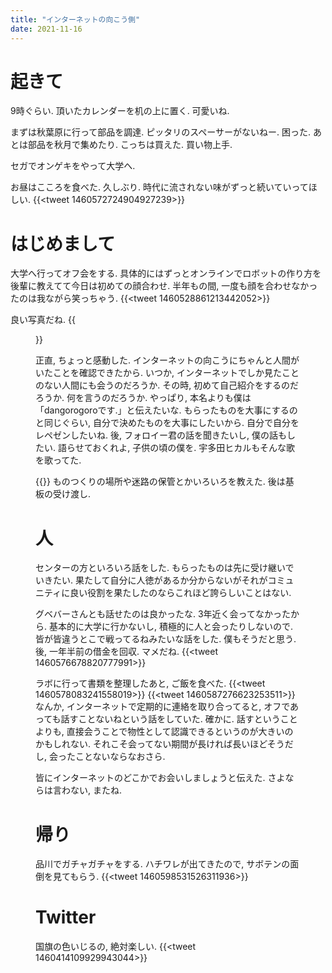 ```yaml
---
title: "インターネットの向こう側"
date: 2021-11-16
---
```


# 起きて
9時ぐらい. 頂いたカレンダーを机の上に置く. 可愛いね.

まずは秋葉原に行って部品を調達. ピッタリのスペーサーがないねー. 困った. あとは部品を秋月で集めたり. こっちは買えた. 買い物上手.

セガでオンゲキをやって大学へ.

お昼はこころを食べた. 久しぶり. 時代に流されない味がずっと続いていってほしい.
{{<tweet 1460572724904927239>}}

# はじめまして
大学へ行ってオフ会をする. 具体的にはずっとオンラインでロボットの作り方を後輩に教えてて今日は初めての顔合わせ. 半年もの間, 一度も顔を合わせなかったのは我ながら笑っちゃう.
{{<tweet 1460528861213442052>}}

良い写真だね.
{{<figure src="/media/2021-11-16-hand.jpeg" alt="hand">}}

正直, ちょっと感動した. インターネットの向こうにちゃんと人間がいたことを確認できたから. いつか, インターネットでしか見たことのない人間にも会うのだろうか. その時, 初めて自己紹介をするのだろうか. 何を言うのだろうか. やっぱり, 本名よりも僕は「dangorogoroです.」と伝えたいな. もらったものを大事にするのと同じぐらい, 自分で決めたものを大事にしたいから. 自分で自分をレペゼンしたいね. 後, フォロイー君の話を聞きたいし, 僕の話もしたい. 語らせておくれよ, 子供の頃の僕を. 宇多田ヒカルもそんな歌を歌ってた.

{{<youtube tVhy2LnbL1A>}}
ものつくりの場所や迷路の保管とかいろいろを教えた. 後は基板の受け渡し.

# 人
センターの方といろいろ話をした. もらったものは先に受け継いでいきたい. 果たして自分に人徳があるか分からないがそれがコミュニティに良い役割を果たしたのならこれほど誇らしいことはない.

グベバーさんとも話せたのは良かったな. 3年近く会ってなかったから. 基本的に大学に行かないし, 積極的に人と会ったりしないので.  皆が皆違うとこで戦ってるねみたいな話をした. 僕もそうだと思う.
後, 一年半前の借金を回収. マメだね.
{{<tweet 1460576678820777991>}}

ラボに行って書類を整理したあと, ご飯を食べた.
{{<tweet 1460578083241558019>}}
{{<tweet 1460587276623253511>}}
なんか, インターネットで定期的に連絡を取り合ってると, オフであっても話すことないねという話をしていた. 確かに. 話すということよりも, 直接会うことで物性として認識できるというのが大きいのかもしれない. それこそ会ってない期間が長ければ長いほどそうだし, 会ったことないならなおさら.

皆にインターネットのどこかでお会いしましょうと伝えた. さよならは言わない, またね.

# 帰り
品川でガチャガチャをする. ハチワレが出てきたので, サボテンの面倒を見てもらう.
{{<tweet 1460598531526311936>}}
# Twitter
国旗の色いじるの, 絶対楽しい.
{{<tweet 1460414109929943044>}}
